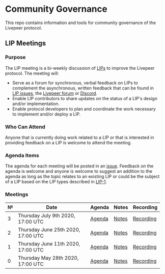# Community Governance

This repo contains information and tools for community governance of the Livepeer protocol.

## LIP Meetings

### Purpose

The LIP meeting is a bi-weekly discussion of [LIPs](https://github.com/livepeer/LIPs) to improve the Livepeer protocol. The meeting will:

- Serve as a forum for synchronous, verbal feedback on LIPs to complement the asynchronous, written feedback that can be found in [LIP issues](https://github.com/livepeer/LIPs/issues), the [Livepeer forum](https://forum.livepeer.org/) or [Discord](https://discord.gg/7wRSUGX).
- Enable LIP contributors to share updates on the status of a LIP's design and/or implementation. 
- Enable protocol developers to plan and coordinate the work necessary to implement and/or deploy a LIP.

### Who Can Attend

Anyone that is currently doing work related to a LIP or that is interested in providing feedback on a LIP is welcome to attend the meeting. 

### Agenda Items

The agenda for each meeting will be posted in an [issue](https://github.com/livepeer/pm/issues). Feedback on the agenda is welcome and anyone is welcome to suggest an addition to the agenda as long as the topic relates to an existing LIP or could be the subject of a LIP based on the LIP types described in [LIP-1](https://github.com/livepeer/LIPs/blob/master/LIPs/LIP-1.md).

### Meetings

| №   | Date                               | Agenda                                                              | Notes                                  | Recording                                                                 |
| --- | ---------------------------------- | ------------------------------------------------------------------- | -------------------------------------- | ------------------------------------------------------------------------- |
| 3   | Thursday July 9th 2020, 17:00 UTC  | [Agenda](https://github.com/livepeer/community-governance/issues/4) | [Notes](LIP-Meetings/LIP-Meeting-3.md) | [Recording](https://youtu.be/z5xDec0jwlM)                                 |
| 2   | Thursday June 25th 2020, 17:00 UTC | [Agenda](https://github.com/livepeer/community-governance/issues/3) | [Notes](LIP-Meetings/LIP-Meeting-2.md) | [Recording](https://youtu.be/rHnpEFqZ9Fc)                                 |
| 1   | Thursday June 11th 2020, 17:00 UTC | [Agenda](https://github.com/livepeer/community-governance/issues/2) | [Notes](LIP-Meetings/LIP-Meeting-1.md) | [Recording](https://www.youtube.com/watch?v=dbI1d6BA2K8)                  |
| 0   | Thursday May 28th 2020, 17:00 UTC  | [Agenda](https://github.com/livepeer/community-governance/issues/1) | [Notes](LIP-Meetings/LIP-Meeting-0.md) | [Recording](https://www.youtube.com/watch?v=jdt-ty7cllA&feature=youtu.be) |